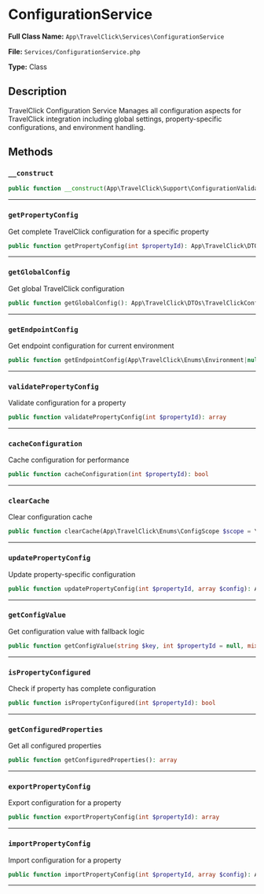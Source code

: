 # ConfigurationService

**Full Class Name:** `App\TravelClick\Services\ConfigurationService`

**File:** `Services/ConfigurationService.php`

**Type:** Class

## Description

TravelClick Configuration Service
Manages all configuration aspects for TravelClick integration including
global settings, property-specific configurations, and environment handling.

## Methods

### `__construct`

```php
public function __construct(App\TravelClick\Support\ConfigurationValidator $validator, App\TravelClick\Support\ConfigurationCache $cache)
```

---

### `getPropertyConfig`

Get complete TravelClick configuration for a specific property

```php
public function getPropertyConfig(int $propertyId): App\TravelClick\DTOs\PropertyConfigDto
```

---

### `getGlobalConfig`

Get global TravelClick configuration

```php
public function getGlobalConfig(): App\TravelClick\DTOs\TravelClickConfigDto
```

---

### `getEndpointConfig`

Get endpoint configuration for current environment

```php
public function getEndpointConfig(App\TravelClick\Enums\Environment|null $environment = null): App\TravelClick\DTOs\EndpointConfigDto
```

---

### `validatePropertyConfig`

Validate configuration for a property

```php
public function validatePropertyConfig(int $propertyId): array
```

---

### `cacheConfiguration`

Cache configuration for performance

```php
public function cacheConfiguration(int $propertyId): bool
```

---

### `clearCache`

Clear configuration cache

```php
public function clearCache(App\TravelClick\Enums\ConfigScope $scope = \App\TravelClick\Enums\ConfigScope::ALL, int $propertyId = null): bool
```

---

### `updatePropertyConfig`

Update property-specific configuration

```php
public function updatePropertyConfig(int $propertyId, array $config): App\TravelClick\DTOs\PropertyConfigDto
```

---

### `getConfigValue`

Get configuration value with fallback logic

```php
public function getConfigValue(string $key, int $propertyId = null, mixed $default = null): mixed
```

---

### `isPropertyConfigured`

Check if property has complete configuration

```php
public function isPropertyConfigured(int $propertyId): bool
```

---

### `getConfiguredProperties`

Get all configured properties

```php
public function getConfiguredProperties(): array
```

---

### `exportPropertyConfig`

Export configuration for a property

```php
public function exportPropertyConfig(int $propertyId): array
```

---

### `importPropertyConfig`

Import configuration for a property

```php
public function importPropertyConfig(int $propertyId, array $config): App\TravelClick\DTOs\PropertyConfigDto
```

---

